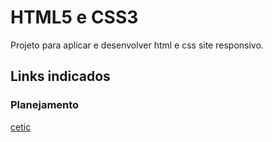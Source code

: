 # HTML5 e CSS3
Projeto para aplicar e desenvolver html e css site responsivo.
## Links indicados
### Planejamento
[cetic](https://www.cetic.)

